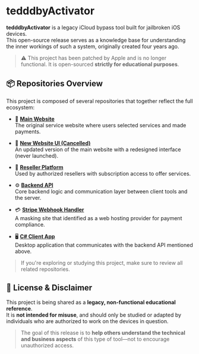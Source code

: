 # tedddbyActivator

**tedddbyActivator** is a legacy iCloud bypass tool built for jailbroken iOS devices.  
This open-source release serves as a knowledge base for understanding the inner workings of such a system, originally created four years ago.

> ⚠️ This project has been patched by Apple and is no longer functional. It is open-sourced **strictly for educational purposes**.

## 📦 Repositories Overview

This project is composed of several repositories that together reflect the full ecosystem:

- 🔧 **[Main Website](https://github.com/tedddby/tedddbyActivator-SiteRoot-Source)**  
  The original service website where users selected services and made payments.

- 🎨 **[New Website UI (Cancelled)](https://github.com/tedddby/teddit.pro)**  
  An updated version of the main website with a redesigned interface (never launched).

- 🔁 **[Reseller Platform](https://github.com/tedddby/tedddbyActivator-ResellSite-Source)**  
  Used by authorized resellers with subscription access to offer services.

- ⚙️ **[Backend API](https://github.com/tedddby/tedddbyActivator-API-Source)**  
  Core backend logic and communication layer between client tools and the server.

- 💳 **[Stripe Webhook Handler](https://github.com/tedddby/tedddbyActivator-PEXISTORE-Source)**  
  A masking site that identified as a web hosting provider for payment compliance.

- 🖥️ **[C# Client App](https://github.com/tedddby/tedddbyActivator-Client-App/)**  
  Desktop application that communicates with the backend API mentioned above.

> If you're exploring or studying this project, make sure to review all related repositories.

## 📜 License & Disclaimer

This project is being shared as a **legacy, non-functional educational reference**.  
It is **not intended for misuse**, and should only be studied or adapted by individuals who are authorized to work on the devices in question.

> The goal of this release is to **help others understand the technical and business aspects** of this type of tool—not to encourage unauthorized access.
